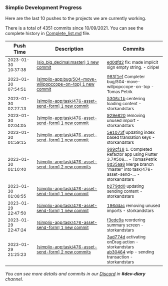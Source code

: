 
### Simplio Development Progress

Here are the last 10 pushes to the projects we are currently working.

There is a total of 4351 commits since 10/09/2021. You can see the complete history in
 [Complete_list.md](Complete_list.md) file.

| Push Time | Description | Commits |
| --- | --- | --- |
| <sub>2023-01-30 10:37:38</sub> | <sub>[[sio_big_decimal:master] 1 new commit](https://github.com/SimplioOfficial/sio_big_decimal/commit/ed0dfd27953172a99438ccb4734d0deb1c840e44)</sub> | <sub>[ed0dfd2](https://github.com/SimplioOfficial/sio_big_decimal/commit/ed0dfd27953172a99438ccb4734d0deb1c840e44) fix: made implicit sign empty string. - ciripel</sub> |
| <sub>2023-01-30 07:54:51</sub> | <sub>[[simplio-app:bug/504\-move\-willpopccope\-on\-top] 1 new commit](https://github.com/SimplioOfficial/simplio-app/commit/983f1ef293ea9e6b68b44b4aaf23713cb4feb89f)</sub> | <sub>[983f1ef](https://github.com/SimplioOfficial/simplio-app/commit/983f1ef293ea9e6b68b44b4aaf23713cb4feb89f) Completer bug/504-move-willpopccope-on-top - Tomas Petrik</sub> |
| <sub>2023-01-30 02:27:13</sub> | <sub>[[simplio-app:task/476\-asset\-send\-form] 1 new commit](https://github.com/SimplioOfficial/simplio-app/commit/5306c1b7d36551075ba97dc61c445509d17a5c66)</sub> | <sub>[5306c1b](https://github.com/SimplioOfficial/simplio-app/commit/5306c1b7d36551075ba97dc61c445509d17a5c66) centering loading content - storkandstars</sub> |
| <sub>2023-01-30 02:04:05</sub> | <sub>[[simplio-app:task/476\-asset\-send\-form] 1 new commit](https://github.com/SimplioOfficial/simplio-app/commit/929e820564f8b924113bd8a7e8d176fad5d38bfb)</sub> | <sub>[929e820](https://github.com/SimplioOfficial/simplio-app/commit/929e820564f8b924113bd8a7e8d176fad5d38bfb) removing unused import - storkandstars</sub> |
| <sub>2023-01-30 01:59:15</sub> | <sub>[[simplio-app:task/476\-asset\-send\-form] 1 new commit](https://github.com/SimplioOfficial/simplio-app/commit/5e1073f7f07bd8c9e0c14c6c11ab7fcef4be910a)</sub> | <sub>[5e1073f](https://github.com/SimplioOfficial/simplio-app/commit/5e1073f7f07bd8c9e0c14c6c11ab7fcef4be910a) updating index based translation keys - storkandstars</sub> |
| <sub>2023-01-30 01:10:40</sub> | <sub>[[simplio-app:task/476\-asset\-send\-form] 2 new commits](https://github.com/SimplioOfficial/simplio-app/compare/b279dd0fb7c1...8d35aa86d6fa)</sub> | <sub>[999cf18](https://github.com/SimplioOfficial/simplio-app/commit/999cf1839a32cbf9b029033ce3fed23424a4d348) 1. Completed Refactor app using Flutter 3.7#506... - TomasPetrik<br>[8d35aa8](https://github.com/SimplioOfficial/simplio-app/commit/8d35aa86d6faa757bd7145927c81de1bcbbaa816) Merge branch 'master' into task/476-asset-send-... - storkandstars</sub> |
| <sub>2023-01-30 01:08:55</sub> | <sub>[[simplio-app:task/476\-asset\-send\-form] 1 new commit](https://github.com/SimplioOfficial/simplio-app/commit/b279dd0fb7c1149e810c00810fe658cfe68ed890)</sub> | <sub>[b279dd0](https://github.com/SimplioOfficial/simplio-app/commit/b279dd0fb7c1149e810c00810fe658cfe68ed890) updating sending content - storkandstars</sub> |
| <sub>2023-01-29 22:47:50</sub> | <sub>[[simplio-app:task/476\-asset\-send\-form] 1 new commit](https://github.com/SimplioOfficial/simplio-app/commit/196ddac22e06685d484491ff28a2a8c4ad7cce02)</sub> | <sub>[196ddac](https://github.com/SimplioOfficial/simplio-app/commit/196ddac22e06685d484491ff28a2a8c4ad7cce02) removing unused imports - storkandstars</sub> |
| <sub>2023-01-29 22:47:24</sub> | <sub>[[simplio-app:task/476\-asset\-send\-form] 1 new commit](https://github.com/SimplioOfficial/simplio-app/commit/f3ede9a3553a5df590cb5f2fd05a5db7241806eb)</sub> | <sub>[f3ede9a](https://github.com/SimplioOfficial/simplio-app/commit/f3ede9a3553a5df590cb5f2fd05a5db7241806eb) reordering summary screen - storkandstars</sub> |
| <sub>2023-01-29 21:25:23</sub> | <sub>[[simplio-app:task/476\-asset\-send\-form] 2 new commits](https://github.com/SimplioOfficial/simplio-app/compare/c947d1d2326c...ab304642fcd5)</sub> | <sub>[3ad774d](https://github.com/SimplioOfficial/simplio-app/commit/3ad774da415b852a0d985167b69ad78cfb18ed00) activating onDrag action - storkandstars<br>[ab30464](https://github.com/SimplioOfficial/simplio-app/commit/ab304642fcd5804893d69974c69c17a4b3843c8e) wip - sending transaction - storkandstars</sub> |

_You can see more details and commits in our [Discord](https://discord.gg/aKhjuwZmdP) in **#dev-diary** channel._
